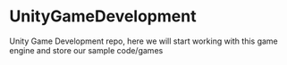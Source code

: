 # UnityGameDevelopment
Unity Game Development repo, here we will start working with this game engine and store our sample code/games
